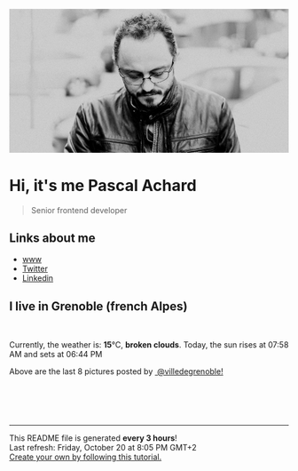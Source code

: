 ![Pascal Achard](./images/photo-pascal-achard.jpg)
# Hi, it's me Pascal Achard
> Senior frontend developer

## Links about me
- [www](https://www.pascal-achard.com)
- [Twitter](https://twitter.com/botmaster)
- [Linkedin](http://www.linkedin.com/in/pascal-achard)


## I live in Grenoble (french Alpes)
<img src="https://openweathermap.org/img/wn/04n@2x.png" alt="">

Currently, the weather is: **15**°C, **broken clouds**.
Today, the sun rises at 07:58 AM and sets at 06:44 PM

Above are the last 8 pictures posted by <a href="https://www.instagram.com/villedegrenoble/" target="_blank"><img alt="" src="https://upload.wikimedia.org/wikipedia/commons/thumb/e/e7/Instagram_logo_2016.svg/1024px-Instagram_logo_2016.svg.png" width="20"/> @villedegrenoble!</a>

<p style="display: flex; flex-wrap: wrap; gap: 20px;">
        <img src="https://cdn1.picuki.com/hosted-by-instagram/q/0exhNuNYnjBGZDHIdN5WmL9I2Pk2GAlRNucaS7j0nyZiNxIsbHWB58ltwdGn%7C%7CDh6Kwh9HS+LfzZh4IwvWV5RZFN4NEbbSbSOTTpT7qSdVu%7C%7CN1TRm9JZklrY1KHMZbHCr9MIvUgmYdSgIGaYDG7uo%7C%7CesJ+vrucjMBpi2XMLQT9zJBpY6uSKVKz8B1pJ2Jg3Tt%7C%7C9k4Ki5e82wzJURmpNHNpW5HDrr2PM86o6N0QrlChMIRrdDgmBq7EHl3Kj4mUQ+RubTOl+1ejAnHOQIL2mKrHpwaFwE6oGK8mVA0toFzqaqTZY49ztwZkIH2CmUEXTE86kEon5zgx3PySWaLjGhh9ETD5OCeQbMBjbvRIaqOQsrI1QnKRav0IIR7X2slNtTZYVPrLqCmEI5Wk9YZSasc9AyQokCCerPLzxp1WW1I0GHfWg==.jpeg" alt="" width="200"/>
        <img src="https://cdn1.picuki.com/hosted-by-instagram/q/0exhNuNYnjBGZDHIdN5WmL9I2Pk2GAlRNecaS7j0nyZiNxIsbHWB58ltwdev%7C%7CDlyKw1oASyLfzZh444iUFtZZFR%7C%7CO0LcQb2ITz5W6amZV4Cj2zFu95FmlL49L3wYZHeo%7C%7CsssOzjYMTIfQeoEH%7C%7Cbx7a8Koru5A2MGo1zRMrBC0GAG4fy3UPI7mslm3ayEv0Pxto0%7C%7CNylL9XkgKQcursrV%7C%7CndbEvL+M4Byp6JzSPkCj9ND1OHtpCa5BTB7Kzc4KD6chYTJnLNRszLtOTE+zFGEVIgDdx4PpECi8RM1v9EPp7TzN916+N8ZkIGRT2UFAjsm8lJhmMntxxzsbkKFj3EC20zF7pi7QfEK%7C%7C9igddvOf9bB2g33bOD3JZUffy0FB%7C%7CbZVkbPBaGhQcdcy90aT60WgQyUtjmzd4%7C%7Cn1RcsXDcZ1mDd.jpeg" alt="" width="200"/>
        <img src="https://cdn1.picuki.com/hosted-by-instagram/q/0exhNuNYnjBGZDHIdN5WmL9I2Pk2GAlRNucaS7j0nyZiNxIsbHWB58ltwdev%7C%7CDlyKw1oASyLfzZh448jWFpYZFR%7C%7CO0fbSrWBTz5T6KSQUICg0Ddn9JVgkL00JXcWYH+p9ccrOzjYMTIfQeoEH%7C%7Cbx7a8Koru5A2MGo1zRMrBC0GAG4fy3UPI7mslm3ayEv0Pxto0%7C%7CNylL9XkgKQcursrV%7C%7CndYEvL+M4Byp6JzSPkCj9ND1OHtpCa5BTB7Kz44KD6chYTJnLMkg27hLBgyyXi9bogDEEsXlnSD8RM1v9EPp7TzN916+N8ZkIGRT2UFAjsm8lJhmMntxxzsbkH8zhFb1G%7C%7Cy8OOOXcEpgpD+Gr7NV+no5SrtRabIRIgdUy83I+7XQGf4Df+XQcdcy90aT68e9Xvjtjmzd4%7C%7Cn1RcsXDcZ1mDd.jpeg" alt="" width="200"/>
        <img src="https://cdn1.picuki.com/hosted-by-instagram/q/0exhNuNYnjBGZDHIdN5WmL9I2Pk2GAlRNucaS7j0nyZiNxIsbHWB58ltwdGn%7C%7CDh6Kwh9HS+LfzZh5o0jVl1WZFN4O0TfTbeLRT9W6amYXOzN1DJl%7C%7CZJolr0xKHIbbHOq9copUgmYdSgIGaYDG7uo%7C%7CesJ+vPscjEHpi2VNrQT9zJBpY6uSKVKz8B13bHR1Bv9vdBhYgJE8VQpMBQhrM7Oqz0YXfm+NMJjqvU6FPkKhMZL7e3tnyv2H2g+PVFwFA+cu5+czr5Qwxzmdwo382L6b5MSPRlHgEDsgyMQitVjmYqBZMto3fNlkI%7C%7CmHWVXSE5KhjVP1pe+lX6aJTXv0EsPkzDs47WQZfpri7nVBvnKT8HDxSfrfo6IJZpCCkg%7C%7CDNbcWG%7C%7CmNO2XUIUNx4F3FMdJ5hi69VvrIeOnikAkJ3N1jTe0H5t0HqWfl%7C%7CrwpA==.jpeg" alt="" width="200"/>
        <img src="https://cdn1.picuki.com/hosted-by-instagram/q/0exhNuNYnjBGZDHIdN5WmL9I2Pk2GAlRNecaS7j0nyZiNxIsbHWB58ltwdev%7C%7CDlyKw1oASyLfzZh4oItUFVZZFR%7C%7COUfcSLyOTzxT5qyZU4Cg0Dxl9JFjlbwyJXYaYnCm9cUpOzjYMTIfQeoEH%7C%7Cbx7a8Koru5A2MGo1zRMrBC0GAG4fy3UPI7mslm3ayEv0Pxto0%7C%7CNylL9XkgKQcursrV%7C%7CndbEvL+M4Byp6JzSPkCj9ND1OHtpCa5BTB7Kzc4KD6chYTJnLMAsBHeWmFttmmJSIgDd0ckplKV8RM1v9EPp7TzN916+N8ZkIGRT2UFAjsm8lJhmMntxxzsbkKPz2FxylbR5bC7P6c%7C%7Cqq%7C%7C9AunNX9%7C%7CzxCLifYvYNYpOBVYXDPLXQWfrLcOHQcdcy90aT68djgrltjmzd4%7C%7Cn1RcsXDcZ1mDd.jpeg" alt="" width="200"/>
        <img src="https://cdn1.picuki.com/hosted-by-instagram/q/0exhNuNYnjBGZDHIdN5WmL9I2Pk2GAlRNucaS7j0nyZiNxIsbHWB58ltwdev%7C%7CDlyKw1oASyLfzZh44srWFRZZFR%7C%7COUfeQbKASjhV7KqeXICm1jNk9pdplbsyLXEWYnCm9ssoOzjYMTIfQeoEH%7C%7Cb2rvUW+%7C%7C7wbTYNpi2TNLxCyQlWotfpUrJy9ZRzt52U1h+189JldAJZ+jtvdBFundPZlTIeAf3+Idp1orN2S%7C%7CkKhtAKv6K81SO2ECMseW16GX6Rv5+HoOAAuiDpYGhpqzHheKc4EEMWggifvydl6pwN24qrJ6xVgfwopI35CmMDUjFKiCU%7C%7Ck8SqtgLsSUHv3EBQnjeel%7C%7CW+eqN29qrRI9eefPbs5SPWSKHKDLpkUS4kGavzA0fJB96lDdEM26geFK8X9VDgoCeITZTFmhx0WWMf0GPZXrEoBcKTx5C3+3ON2j%7C%7Cd9VNt.jpeg" alt="" width="200"/>
        <img src="https://cdn1.picuki.com/hosted-by-instagram/q/0exhNuNYnjBGZDHIdN5WmL9I2Pk2GAlRNecaS7j0nyZiNxIsbHWB58ltwdGn%7C%7CDh6Kwh9HS+Lfzdn4owuVVxUZFN+OUXcQLGKTzZV7aqdXOzN1DNm%7C%7CJJllb49Kn0WZHOp8sQoUAmYdSgIGaYDG7uo%7C%7CesJ+vPucjEHpi2VNrQT9zJBpY6uSKVKz8B13bHR1Bv9vdBhYgJE8VQpMBQhrM7Oqz0YXfm+NMJjqvU6F%7C%7CkKhMZL7e3tnyv2H2g+PVFwFA+cu5+czr9Swxzmdwo382L6H6EdLHYPmUSeoDMQisEruKr0LMto3fNlkI%7C%7CmHWVXSE5KhjVP1pe+lX6aJTXv0EsPkzDs47WQRa0Qrrv9Nvq6QuvF6yyTRICIA60fDWA9LvX4dF7WEda5FN5BtYJ3M+hv5hi69VvrIeOnjDIiVHN1jTe0H5t0HqWfl%7C%7CrwpA==.jpeg" alt="" width="200"/>
        <img src="https://cdn1.picuki.com/hosted-by-instagram/q/0exhNuNYnjBGZDHIdN5WmL9I2Pk2GAlRNucaS7j0nyZiNxIsbHWB58ltwdev%7C%7CDlyKw1oASyLfzdn44gsVVtUZFR%7C%7CPkzYSLKOTD1T7qWYUICk1TZg8JVjk70wKHEaZXOv88UvOzjYMTIfQeoEH%7C%7Cbx7a8Koru5A2MGo1zRMrBC0GAG4fy3UPI7mslm3ayEv0Pxto0%7C%7CNylL9XkgKQcursrV%7C%7CndYEvL+M4Byp6JzSPkCj9ND1OHtpCa5BTB7Kz44KD6chYTJnLMkqQXsRRlu9UqLYogDYn84rVu98RM1v9EPp7TzN916+N8ZkIGRT2UFAjsm8lJhmMntxxzsbkKk%7C%7ChNa%7C%7CGLKzYezQPczgJbYdtu%7C%7CR87u+TPQbaCNJYh4Tm0ND8qCA1qIca2HQcdcy90aT61qjwfjtjmzd4%7C%7Cn1RcsXDcZ1mDd.jpeg" alt="" width="200"/>
</p>

------------
<p>This README file is generated <b>every 3 hours</b>!
    <br />Last refresh: Friday, October 20 at 8:05 PM GMT+2
    <br /><a href="https://medium.com/@th.guibert/how-to-create-a-self-updating-readme-md-for-your-github-profile-f8b05744ca91">Create your own by following this tutorial.</a>
</p>
<p><a href="https://github.com/botmaster/botmaster/actions/workflows/main.yaml"><img alt="" src="https://github.com/botmaster/botmaster/actions/workflows/main.yaml/badge.svg" /></a></p>

